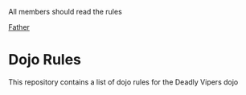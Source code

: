 All members should read the rules

[Father](https://github.com/deadlyvipers)


Dojo Rules
==========

This repository contains a list of dojo rules for the Deadly Vipers dojo

